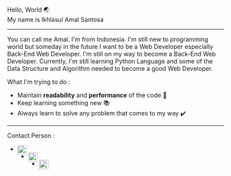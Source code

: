 Hello, World 🌏 <br>
My name is Ikhlasul Amal Santosa <hr>

You can call me Amal. I'm from Indonesia. I'm still new to programming world but someday in the future I want to be a Web Developer especially Back-End Web Developer.
I'm still on my way to become a Back-End Web Developer. Currently, I'm still learning Python Language and some of the Data Structure and Algorithm needed to become a good Web Developer. 

What I'm trying to do :
<ul>
  <li>Maintain <b>readability</b> and <b>performance</b> of the code 📝 </li>
  <li>Keep learning something new 📚 </li>
  <li>Always learn to solve any problem that comes to my way ✔️ </li>
 </ul>
 <hr>
 
Contact Person :
<ul>
  <li><a target="_blank" href="https://api.whatsapp.com/send?phone=6282243362623&text=Hello%20%F0%9F%98%84">
  <img align="left" alt="Whatsapp" width="22px" src="https://cdn.jsdelivr.net/npm/simple-icons@v3/icons/whatsapp.svg" />
    </a></li>
  <li><a target="_blank" href="https://www.instagram.com/amalisting.id/">
  <img align="left" alt="Instagram" width="22px" src="https://cdn.jsdelivr.net/npm/simple-icons@v3/icons/instagram.svg" />
    </a></li>
  <li><a target="_blank" href="mailto:ikhlasulsantosa87@gmail.com">
  <img align="left" alt="Gmail" width="22px" src="https://cdn.jsdelivr.net/npm/simple-icons@v3/icons/gmail.svg" />
    </a></li>
</ul>

<!---
ikhlasulsantosa87/ikhlasulsantosa87 is a ✨ special ✨ repository because its `README.md` (this file) appears on your GitHub profile.
You can click the Preview link to take a look at your changes.
--->
